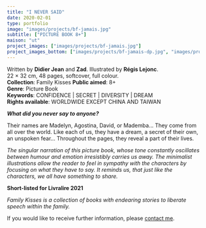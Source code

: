 ```yaml
---
title: "I NEVER SAID"
date: 2020-02-01
type: portfolio
image: "images/projects/bf-jamais.jpg"
subtitle: ["PICTURE BOOK 8+"]
maison: "ut"
project_images: ["images/projects/bf-jamais.jpg"]
project_images_bottom: ["images/projects/bf-jamais-dp.jpg", "images/projects/bf-jamais-dp2.jpg"]
---
```


Written by **Didier Jean** and **Zad**. 
Illustrated by **Régis Lejonc**.   
22 × 32 cm, 48 pages, softcover, full colour.  
**Collection**: Family Kisses 
**Public aimed**: 8+   
**Genre**: Picture Book      
**Keywords**: CONFIDENCE | SECRET | DIVERSITY | DREAM   
**Rights available**: WORLDWIDE EXCEPT CHINA AND TAIWAN


***What did you never say to anyone?***


Their names are Madelyn, Agostina, David, or Mademba...
They come from all over the world. 
Like each of us, they have a dream, a secret of their own, an unspoken fear...
Throughout the pages, they reveal a part of their lives.

*The singular narration of this picture book, whose tone constantly oscillates between humour and emotion irresistibly carries us away.* 
*The minimalist illustrations allow the reader to feel in sympathy with the characters by focusing on what they have to say.* 
*It reminds us, that just like the characters, we all have something to share.*      


**Short-listed for Livralire 2021**





*Family Kisses is a collection of books with endearing stories to liberate speech within the family.*




If you would like to receive further information, please [contact me](mailto:melanie.guillaumin.edition@gmail.com).


